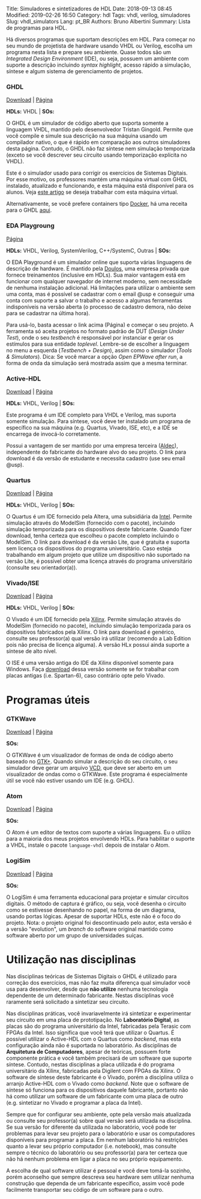Title: Simuladores e sintetizadores de HDL
Date: 2018-09-13 08:45
Modified: 2019-02-26 16:50
Category: hdl
Tags: vhdl, verilog, simuladores
Slug: vhdl_simulators
Lang: pt_BR
Authors: Bruno Albertini
Summary: Lista de programas para HDL.

Há diversos programas que suportam descrições em HDL. Para começar no seu mundo de projetista de hardware usando VHDL ou Verilog, escolha um programa nesta lista e prepare seu ambiente. Quase todos são um _Integrated Design Environment_ (IDE), ou seja, possuem um ambiente com suporte a descrição incluindo _syntax highlight_, acesso rápido a simulação, síntese e algum sistema de gerenciamento de projetos.

### GHDL
[<i style="font-size: 1em;" class="fas fa-download"></i> Download](https://github.com/ghdl/ghdl/releases) |
[<i style="font-size: 1em;" class="fas fa-file-alt"></i> Página](http://ghdl.free.fr/)

**HDLs:** VHDL | **SOs:** <i style="font-size: 1em;" class="fab fa-windows"></i> <i style="font-size: 1em;" class="fab fa-linux"></i> <i style="font-size: 1em;" class="fab fa-apple"></i>


O GHDL é um simulador de código aberto que suporta somente a linguagem VHDL, mantido pelo desenvolvedor Tristan Gingold. Permite que você compile e simule sua descrição na sua máquina usando um compilador nativo, o que é rápido em comparação aos outros simuladores desta página. Contudo, o GHDL não faz síntese nem simulação temporizada (exceto se você descrever seu circuito usando temporização explícita no VHDL).

Este é o simulador usado para corrigir os exercícios de Sistemas Digitais. Por esse motivo, os professores mantém uma máquina virtual com GHDL instalado, atualizado e funcionando, e esta máquina está disponível para os alunos. Veja [este artigo]({filename}o_vmghdl_pt.md) se deseja trabalhar com esta máquina virtual.

Alternativamente, se você prefere containers tipo [Docker](https://www.docker.com/), há uma receita para o GHDL [aqui](https://github.com/ghdl/docker).

### EDA Playgroung
[<i style="font-size: 1em;" class="fas fa-file-alt"></i> Página](https://www.edaplayground.com/)

**HDLs:** VHDL, Verilog, SystemVerilog, C++/SystemC, Outras | **SOs:** <i style="font-size: 1em;" class="fas fa-globe"></i>

O EDA Playground é um simulador online que suporta várias linguagens de descrição de hardware. É mantido pela [Doulos](https://www.doulos.com/), uma empresa privada que fornece treinamentos (inclusive em HDLs). Sua maior vantagem está em funcionar com qualquer navegador de internet moderno, sem necessidade de nenhuma instalação adicional. Há limitações para utilizar o ambiente sem uma conta, mas é possível se cadastrar com o email @usp e conseguir uma conta com suporte a salvar o trabalho e acesso a algumas ferramentas indisponíveis na versão aberta (o processo de cadastro demora, não deixe para se cadastrar na última hora).

Para usá-lo, basta acessar o link acima (Página) e começar o seu projeto. A ferramenta só aceita projetos no formato padrão de DUT (_Design Under Test_), onde o seu _testbench_ é responsável por instanciar e gerar os estímulos para sua entidade _toplevel_. Lembre-se de escolher a linguagem no menu a esquerda (_Testbench + Design_), assim como o simulador (_Tools & Simulators_). Dica: Se você marcar a opção _Open EPWave after run_, a forma de onda da simulação será mostrada assim que a mesma terminar.

### Active-HDL
[<i style="font-size: 1em;" class="fas fa-download"></i> Download](https://www.aldec.com/students/student.php?id=9) |
[<i style="font-size: 1em;" class="fas fa-file-alt"></i> Página](https://www.aldec.com/en/products/fpga_simulation/active_hdl_student)

**HDLs:** VHDL, Verilog | **SOs:** <i style="font-size: 1em;" class="fab fa-windows"></i>

Este programa é um IDE completo para VHDL e Verilog, mas suporta somente simulação. Para síntese, você deve ter instalado um programa de específico na sua máquina (e.g. Quartus, Vivado, ISE, etc), e a IDE se encarrega de invocá-lo corretamente.

Possui a vantagem de ser mantido por uma empresa terceira ([Aldec](https://www.aldec.com)), independente do fabricante do hardware alvo do seu projeto. O link para download é da versão de estudante e necessita cadastro (use seu email \@usp).

### Quartus
[<i style="font-size: 1em;" class="fas fa-download"></i> Download](http://fpgasoftware.intel.com/?edition=lite) |
[<i style="font-size: 1em;" class="fas fa-file-alt"></i> Página](https://www.intel.com/content/www/us/en/software/programmable/quartus-prime/download.html)

**HDLs:** VHDL, Verilog | **SOs:** <i style="font-size: 1em;" class="fab fa-windows"></i> <i style="font-size: 1em;" class="fab fa-linux"></i>

O Quartus é um IDE fornecido pela Altera, uma subsidiária da [Intel](https://www.intel.com). Permite simulação através do ModelSim (fornecido com o pacote), incluindo simulação temporizada para os dispositivos deste fabricante. Quando fizer download, tenha certeza que escolheu o pacote completo incluindo o ModelSim. O link para download é da versão Lite, que é gratuita e suporta sem licença os dispositivos do programa universitário. Caso esteja trabalhando em algum projeto que utilize um dispositivo não suportado na versão Lite, é possível obter uma licença através do programa universitário (consulte seu orientador(a)).

### Vivado/ISE
[<i style="font-size: 1em;" class="fas fa-download"></i> Download](https://www.xilinx.com/support/download.html) |
[<i style="font-size: 1em;" class="fas fa-file-alt"></i> Página](https://www.xilinx.com/products/design-tools/vivado.html)

**HDLs:** VHDL, Verilog | **SOs:** <i style="font-size: 1em;" class="fab fa-windows"></i> <i style="font-size: 1em;" class="fab fa-linux"></i>

O Vivado é um IDE fornecido pela [Xilinx](https://www.xilinx.com/). Permite simulação através do ModelSim (fornecido no pacote), incluindo simulação temporizada para os dispositivos fabricados pela Xilinx. O link para download é genérico, consulte seu professor(a) qual versão irá utilizar (recomendo a Lab Edition pois não precisa de licença alguma). A versão HLx possui ainda suporte a síntese de alto nível.

O ISE é uma versão antiga do IDE da Xilinx disponível somente para Windows. Faça [download](https://www.xilinx.com/support/download/index.html/content/xilinx/en/downloadNav/design-tools.html) dessa versão somente se for trabalhar com placas antigas (i.e. Spartan-6), caso contrário opte pelo Vivado.

# Programas úteis

### GTKWave
[<i style="font-size: 1em;" class="fas fa-download"></i> Download](https://sourceforge.net/projects/gtkwave/files/) |
[<i style="font-size: 1em;" class="fas fa-file-alt"></i> Página](http://gtkwave.sourceforge.net/)

**SOs:** <i style="font-size: 1em;" class="fab fa-windows"></i> <i style="font-size: 1em;" class="fab fa-linux"></i> <i style="font-size: 1em;" class="fab fa-apple"></i>

O GTKWave é um visualizador de formas de onda de código aberto baseado no [GTK+](http://www.gtk.org/). Quando simular a descrição do seu circuito, o seu simulador deve gerar um arquivo [VCD](https://en.wikipedia.org/wiki/Value_change_dump), que deve ser aberto em um visualizador de ondas como o GTKWave. Este programa é especialmente útil se você não estiver usando um IDE (e.g. GHDL).

### Atom
[<i style="font-size: 1em;" class="fas fa-download"></i> Download](https://github.com/atom/atom/releases/tag/v1.30.0) |
[<i style="font-size: 1em;" class="fas fa-file-alt"></i> Página](https://atom.io/)

**SOs:** <i style="font-size: 1em;" class="fab fa-windows"></i> <i style="font-size: 1em;" class="fab fa-linux"></i> <i style="font-size: 1em;" class="fab fa-apple"></i>

O Atom é um editor de textos com suporte a várias linguagens. Eu o utilizo para a maioria dos meus projetos envolvendo HDLs. Para habilitar o suporte a VHDL, instale o pacote `language-vhdl` depois de instalar o Atom.

### LogiSim
[<i style="font-size: 1em;" class="fas fa-download"></i> Download](https://github.com/reds-heig/logisim-evolution/releases) |
[<i style="font-size: 1em;" class="fas fa-file-alt"></i> Página](https://github.com/reds-heig/logisim-evolution)

**SOs:** <i style="font-size: 1em;" class="fab fa-windows"></i> <i style="font-size: 1em;" class="fab fa-linux"></i> <i style="font-size: 1em;" class="fab fa-apple"></i>

O LogiSim é uma ferramenta educacional para projetar e simular circuitos digitais. O método de captura é gráfico, ou seja, você desenha o circuito como se estivesse desenhando no papel, na forma de um diagrama, usando portas lógicas. Apesar de suportar HDLs, este não é o foco do projeto. Nota: o projeto original foi descontinuado pelo autor, esta versão é a versão "evolution", um _branch_ do software original mantido como software aberto por um grupo de universidades suíças.

# Utilização nas disciplinas
Nas disciplinas teóricas de Sistemas Digitais o GHDL é utilizado para correção dos exercícios, mas não faz muita diferença qual simulador você usa para desenvolver, desde que **não utilize** nenhuma tecnologia dependente de um determinado fabricante. Nestas disciplinas você raramente será solicitado a sintetizar seu circuito.

Nas disciplinas práticas, você invariavelmente irá sintetizar e experimentar seu circuito em uma placa de prototipação. No **Laboratório Digital**, as placas são do programa universitário da Intel, fabricadas pela Terasic com FPGAs da Intel. Isso significa que você terá que utilizar o Quartus. É possível utilizar o Active-HDL com o Quartus como _backend_, mas esta configuração ainda não é suportada no laboratório. As disciplinas de **Arquitetura de Computadores**, apesar de teóricas, possuem forte componente prática e você também precisará de um software que suporte síntese. Contudo, nestas disciplinas a placa utilizada é do programa universitário da Xilinx, fabricadas pela Digilent com FPGAs da Xilinx. O software de síntese deste fabricante é o Vivado, porém a disciplina utiliza o arranjo Active-HDL com o Vivado como _backend_. Note que o software de síntese só funciona para os dispositivos daquele fabricante, portanto não há como utilizar um software de um fabricante com uma placa de outro (e.g. sintetizar no Vivado e programar a placa da Intel).

Sempre que for configurar seu ambiente, opte pela versão mais atualizada ou consulte seu professor(a) sobre qual versão será utilizada na disciplina. Se sua versão for diferente da utilizada no laboratório, você pode ter problemas para levar seu projeto para o laboratório e usar os computadores disponíveis para programar a placa. Em nenhum laboratório há restrições quanto a levar seu próprio computador (i.e. notebook), mas consulte sempre o técnico do laboratório ou seu professor(a) para ter certeza que não há nenhum problema em ligar a placa no seu próprio equipamento.

A escolha de qual software utilizar é pessoal e você deve tomá-la sozinho, porém aconselho que sempre descreva seu hardware sem utilizar nenhuma construção que dependa de um fabricante específico, assim você pode facilmente transportar seu código de um software para o outro.
